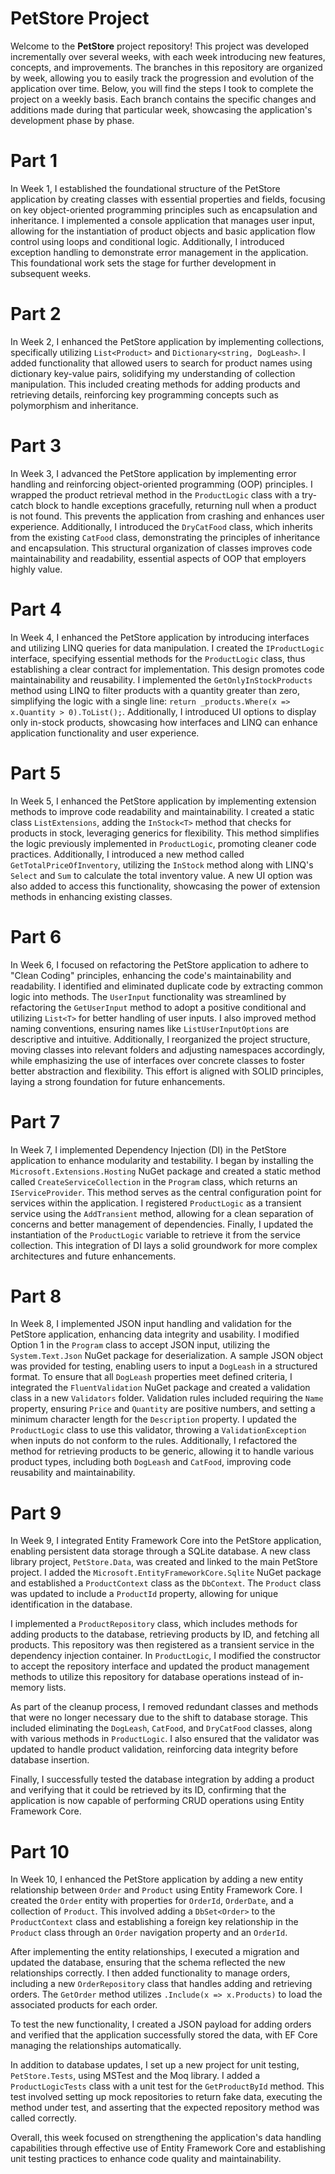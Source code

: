 # PetStore Project

Welcome to the **PetStore** project repository! This project was developed incrementally over several weeks, with each week introducing new features, concepts, and improvements. The branches in this repository are organized by week, allowing you to easily track the progression and evolution of the application over time. Below, you will find the steps I took to complete the project on a weekly basis. Each branch contains the specific changes and additions made during that particular week, showcasing the application's development phase by phase.

# Part 1

In Week 1, I established the foundational structure of the PetStore application by creating classes with essential properties and fields, focusing on key object-oriented programming principles such as encapsulation and inheritance. I implemented a console application that manages user input, allowing for the instantiation of product objects and basic application flow control using loops and conditional logic. Additionally, I introduced exception handling to demonstrate error management in the application. This foundational work sets the stage for further development in subsequent weeks.

# Part 2

In Week 2, I enhanced the PetStore application by implementing collections, specifically utilizing `List<Product>` and `Dictionary<string, DogLeash>`. I added functionality that allowed users to search for product names using dictionary key-value pairs, solidifying my understanding of collection manipulation. This included creating methods for adding products and retrieving details, reinforcing key programming concepts such as polymorphism and inheritance.

# Part 3

In Week 3, I advanced the PetStore application by implementing error handling and reinforcing object-oriented programming (OOP) principles. I wrapped the product retrieval method in the `ProductLogic` class with a try-catch block to handle exceptions gracefully, returning null when a product is not found. This prevents the application from crashing and enhances user experience. Additionally, I introduced the `DryCatFood` class, which inherits from the existing `CatFood` class, demonstrating the principles of inheritance and encapsulation. This structural organization of classes improves code maintainability and readability, essential aspects of OOP that employers highly value.

# Part 4

In Week 4, I enhanced the PetStore application by introducing interfaces and utilizing LINQ queries for data manipulation. I created the `IProductLogic` interface, specifying essential methods for the `ProductLogic` class, thus establishing a clear contract for implementation. This design promotes code maintainability and reusability. I implemented the `GetOnlyInStockProducts` method using LINQ to filter products with a quantity greater than zero, simplifying the logic with a single line: `return _products.Where(x => x.Quantity > 0).ToList();`. Additionally, I introduced UI options to display only in-stock products, showcasing how interfaces and LINQ can enhance application functionality and user experience.

# Part 5

In Week 5, I enhanced the PetStore application by implementing extension methods to improve code readability and maintainability. I created a static class `ListExtensions`, adding the `InStock<T>` method that checks for products in stock, leveraging generics for flexibility. This method simplifies the logic previously implemented in `ProductLogic`, promoting cleaner code practices. Additionally, I introduced a new method called `GetTotalPriceOfInventory`, utilizing the `InStock` method along with LINQ's `Select` and `Sum` to calculate the total inventory value. A new UI option was also added to access this functionality, showcasing the power of extension methods in enhancing existing classes.

# Part 6

In Week 6, I focused on refactoring the PetStore application to adhere to "Clean Coding" principles, enhancing the code's maintainability and readability. I identified and eliminated duplicate code by extracting common logic into methods. The `UserInput` functionality was streamlined by refactoring the `GetUserInput` method to adopt a positive conditional and utilizing `List<T>` for better handling of user inputs. I also improved method naming conventions, ensuring names like `ListUserInputOptions` are descriptive and intuitive. Additionally, I reorganized the project structure, moving classes into relevant folders and adjusting namespaces accordingly, while emphasizing the use of interfaces over concrete classes to foster better abstraction and flexibility. This effort is aligned with SOLID principles, laying a strong foundation for future enhancements.

# Part 7

In Week 7, I implemented Dependency Injection (DI) in the PetStore application to enhance modularity and testability. I began by installing the `Microsoft.Extensions.Hosting` NuGet package and created a static method called `CreateServiceCollection` in the `Program` class, which returns an `IServiceProvider`. This method serves as the central configuration point for services within the application. I registered `ProductLogic` as a transient service using the `AddTransient` method, allowing for a clean separation of concerns and better management of dependencies. Finally, I updated the instantiation of the `ProductLogic` variable to retrieve it from the service collection. This integration of DI lays a solid groundwork for more complex architectures and future enhancements.

# Part 8

In Week 8, I implemented JSON input handling and validation for the PetStore application, enhancing data integrity and usability. I modified Option 1 in the `Program` class to accept JSON input, utilizing the `System.Text.Json` NuGet package for deserialization. A sample JSON object was provided for testing, enabling users to input a `DogLeash` in a structured format. To ensure that all `DogLeash` properties meet defined criteria, I integrated the `FluentValidation` NuGet package and created a validation class in a new `Validators` folder. Validation rules included requiring the `Name` property, ensuring `Price` and `Quantity` are positive numbers, and setting a minimum character length for the `Description` property. I updated the `ProductLogic` class to use this validator, throwing a `ValidationException` when inputs do not conform to the rules. Additionally, I refactored the method for retrieving products to be generic, allowing it to handle various product types, including both `DogLeash` and `CatFood`, improving code reusability and maintainability.

# Part 9

In Week 9, I integrated Entity Framework Core into the PetStore application, enabling persistent data storage through a SQLite database. A new class library project, `PetStore.Data`, was created and linked to the main PetStore project. I added the `Microsoft.EntityFrameworkCore.Sqlite` NuGet package and established a `ProductContext` class as the `DbContext`. The `Product` class was updated to include a `ProductId` property, allowing for unique identification in the database.

I implemented a `ProductRepository` class, which includes methods for adding products to the database, retrieving products by ID, and fetching all products. This repository was then registered as a transient service in the dependency injection container. In `ProductLogic`, I modified the constructor to accept the repository interface and updated the product management methods to utilize this repository for database operations instead of in-memory lists.

As part of the cleanup process, I removed redundant classes and methods that were no longer necessary due to the shift to database storage. This included eliminating the `DogLeash`, `CatFood`, and `DryCatFood` classes, along with various methods in `ProductLogic`. I also ensured that the validator was updated to handle product validation, reinforcing data integrity before database insertion.

Finally, I successfully tested the database integration by adding a product and verifying that it could be retrieved by its ID, confirming that the application is now capable of performing CRUD operations using Entity Framework Core.

# Part 10

In Week 10, I enhanced the PetStore application by adding a new entity relationship between `Order` and `Product` using Entity Framework Core. I created the `Order` entity with properties for `OrderId`, `OrderDate`, and a collection of `Product`. This involved adding a `DbSet<Order>` to the `ProductContext` class and establishing a foreign key relationship in the `Product` class through an `Order` navigation property and an `OrderId`.

After implementing the entity relationships, I executed a migration and updated the database, ensuring that the schema reflected the new relationships correctly. I then added functionality to manage orders, including a new `OrderRepository` class that handles adding and retrieving orders. The `GetOrder` method utilizes `.Include(x => x.Products)` to load the associated products for each order.

To test the new functionality, I created a JSON payload for adding orders and verified that the application successfully stored the data, with EF Core managing the relationships automatically.

In addition to database updates, I set up a new project for unit testing, `PetStore.Tests`, using MSTest and the Moq library. I added a `ProductLogicTests` class with a unit test for the `GetProductById` method. This test involved setting up mock repositories to return fake data, executing the method under test, and asserting that the expected repository method was called correctly.

Overall, this week focused on strengthening the application's data handling capabilities through effective use of Entity Framework Core and establishing unit testing practices to enhance code quality and maintainability.



